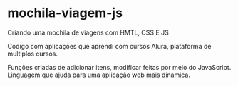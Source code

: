 # mochila-viagem-js
 Criando uma mochila de viagens com HMTL, CSS E JS

Código com aplicações que aprendi com cursos Alura, plataforma de multiplos cursos.

Funções criadas de adicionar itens, modificar feitas por meio do JavaScript.
Linguagem que ajuda para uma aplicação web mais dinamica.